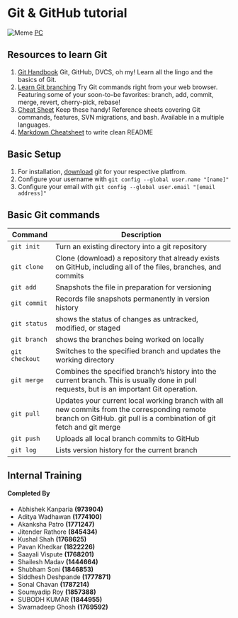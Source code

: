 # Git & GitHub tutorial
![Meme](https://img.devrant.com/devrant/rant/r_811491_uTXmv.jpg)
[PC](https://devrant.com/rants/811491/git-blame-strikes-again)

## Resources to learn Git
1. [Git Handbook](https://guides.github.com/introduction/git-handbook/) Git, GitHub, DVCS, oh my! Learn all the lingo and the basics of Git.
2. [Learn Git branching](https://learngitbranching.js.org/) Try Git commands right from your web browser. Featuring some of your soon-to-be favorites: branch, add, commit, merge, revert, cherry-pick, rebase!
3. [Cheat Sheet](https://training.github.com/) Keep these handy! Reference sheets covering Git commands, features, SVN migrations, and bash. Available in a multiple languages.
4. [Markdown Cheatsheet](https://github.com/adam-p/markdown-here/wiki/Markdown-Cheatsheet) to write clean README

## Basic Setup 
1. For installation, [download](https://git-scm.com/) git for your respective platfrom.
2. Configure your username with `git config --global user.name "[name]"`
3. Configure your email with `git config --global user.email "[email address]"`

## Basic Git commands

| Command | Description |
| ---------  | --------- |
| `git init` | Turn an existing directory into a git repository |
| `git clone` | Clone (download) a repository that already exists on GitHub, including all of the files, branches, and commits|
| `git add` | Snapshots the file in preparation for versioning |
| `git commit` | Records file snapshots permanently in version history |
| `git status` | shows the status of changes as untracked, modified, or staged |
| `git branch` | shows the branches being worked on locally |
| `git checkout` | Switches to the specified branch and updates the working directory |
| `git merge` | Combines the specified branch’s history into the current branch. This is usually done in pull requests, but is an important Git operation.|
| `git pull` | Updates your current local working branch with all new commits from the corresponding remote branch on GitHub. git pull is a combination of git fetch and git merge |
| `git push` | Uploads all local branch commits to GitHub |
| `git log` | Lists version history for the current branch |

## Internal Training 
#### Completed By

<ul>
<li>Abhishek Kanparia <b>(973904)</b></li>
<li>Aditya Wadhawan <b>(1774100)</b></li>
<li>Akanksha Patro
 <b>(1771247)</b></li>
<li>Jitender Rathore <b>(845434)</b></li>
<li>Kushal Shah <b>(1768625)</b></li>
<li>Pavan Khedkar <b>(1822226)</b></li>
<li>Saayali Vispute
 <b>(1768201)</b></li>
<li>Shailesh Madav  <b>(1444664)</b></li>
<li>Shubham Soni
 <b>(1846853)</b></li>
<li>Siddhesh Deshpande <b>(1777871)</b></li>
<li>Sonal Chavan <b>(1787214)</b></li>
<li>Soumyadip Roy
 <b>(1857388)</b></li>
<li>SUBODH KUMAR
 <b>(1844955)</b></li>
<li>Swarnadeep Ghosh
 <b>(1769592)</b></li>
</ul>

